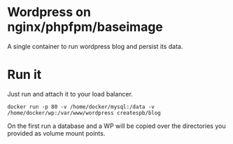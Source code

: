 # Wordpress on nginx/phpfpm/baseimage

A single container to run wordpress blog and persist its data.


# Run it

Just run and attach it to your load balancer.

    docker run -p 80 -v /home/docker/mysql:/data -v /home/docker/wp:/var/www/wordpress createspb/blog

On the first run a database and a WP will be copied over the directories you provided as volume mount points.